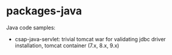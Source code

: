 # packages-java
Java code samples:
- csap-java-servlet: trivial tomcat war for validating jdbc driver installation, tomcat container (7.x, 8.x, 9.x)
